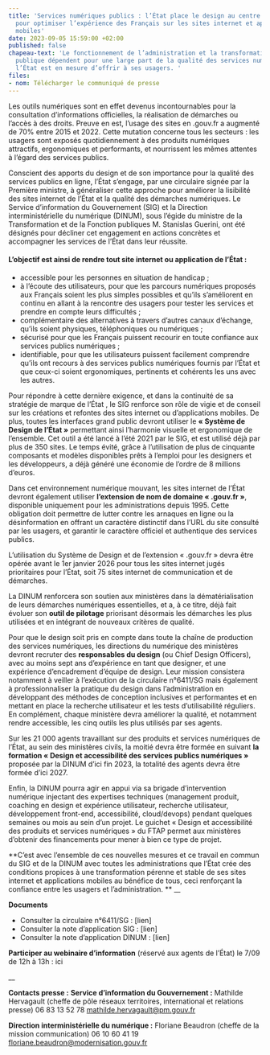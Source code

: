 ```yaml
---
title: 'Services numériques publics : l’État place le design au centre de sa stratégie
  pour optimiser l’expérience des Français sur les sites internet et applications
  mobiles'
date: 2023-09-05 15:59:00 +02:00
published: false
chapeau-text: 'Le fonctionnement de l’administration et la transformation de l’action
  publique dépendent pour une large part de la qualité des services numériques que
  l’État est en mesure d’offrir à ses usagers. '
files:
- nom: Télécharger le communiqué de presse
---
```


Les outils numériques sont en effet devenus incontournables pour la consultation d’informations officielles, la réalisation de démarches ou l’accès à des droits. Preuve en est, l’usage des sites en .gouv.fr a augmenté de 70% entre 2015 et 2022. Cette mutation concerne tous les secteurs : les usagers sont exposés quotidiennement à des produits numériques attractifs, ergonomiques et performants, et nourrissent les mêmes attentes à l’égard des services publics. 

Conscient des apports du design et de son importance pour la qualité des services publics en ligne, l’État s’engage, par une circulaire signée par la Première ministre, à généraliser cette approche pour améliorer la lisibilité des sites internet de l’État et la qualité des démarches numériques. Le Service d’information du Gouvernement (SIG) et la Direction interministérielle du numérique (DINUM), sous l’égide du ministre de la Transformation et de la Fonction publiques M. Stanislas Guerini, ont été désignés pour décliner cet engagement en actions concrètes et accompagner les services de l’État dans leur réussite.

#### L’objectif est ainsi de rendre tout site internet ou application de l’État : 
* accessible pour les personnes en situation de handicap ; 
* à l’écoute des utilisateurs, pour que les parcours numériques proposés aux Français soient les plus simples possibles et qu’ils s’améliorent en continu en allant à la rencontre des usagers pour tester les services et prendre en compte leurs difficultés ; 
* complémentaire des alternatives à travers d’autres canaux d’échange, qu’ils soient physiques, téléphoniques ou numériques ; 
* sécurisé pour que les Français puissent recourir en toute confiance aux services publics numériques ;
* identifiable, pour que les utilisateurs puissent facilement comprendre qu’ils ont recours à des services publics numériques fournis par l’État et que ceux-ci soient ergonomiques, pertinents et cohérents les uns avec les autres.

Pour répondre à cette dernière exigence, et dans la continuité de sa stratégie de marque de l’État , le SIG renforce son rôle de vigie et de conseil sur les créations et refontes des sites internet ou d’applications mobiles. De plus, toutes les interfaces grand public devront utiliser le **« Système de Design de l’État »** permettant ainsi l’harmonie visuelle et ergonomique de l’ensemble. Cet outil a été lancé à l’été 2021 par le SIG, et est utilisé déjà par plus de 350 sites. Le temps évité, grâce à l’utilisation de plus de cinquante composants et modèles disponibles prêts à l’emploi pour les designers et les développeurs, a déjà généré une économie de l’ordre de 8 millions d’euros.

Dans cet environnement numérique mouvant, les sites internet de l’État devront également utiliser **l’extension de nom de domaine « .gouv.fr »**, disponible uniquement pour les administrations depuis 1995. Cette obligation doit permettre de lutter contre les arnaques en ligne ou la désinformation en offrant un caractère distinctif dans l’URL du site consulté par les usagers, et garantir le caractère officiel et authentique des services publics.  

L’utilisation du Système de Design et de l’extension « .gouv.fr » devra être opérée avant le 1er janvier 2026 pour tous les sites internet jugés prioritaires pour l’État, soit 75 sites internet de communication et de démarches.

La DINUM renforcera son soutien aux ministères dans la dématérialisation de leurs démarches numériques essentielles, et a, à ce titre, déjà fait évoluer son **outil de pilotage**  priorisant désormais les démarches les plus utilisées et en intégrant de nouveaux critères de qualité.

Pour que le design soit pris en compte dans toute la chaîne de production des services numériques, les directions du numérique des ministères devront recruter des **responsables du design** (ou Chief Design Officers), avec au moins sept ans d’expérience en tant que designer, et une expérience d’encadrement d’équipe de design. Leur mission consistera notamment à veiller à l’exécution de la circulaire n°6411/SG mais également à professionnaliser la pratique du design dans l’administration en développant des méthodes de conception inclusives et performantes et en mettant en place la recherche utilisateur et les tests d’utilisabilité réguliers. En complément, chaque ministère devra améliorer la qualité, et notamment rendre accessible, les cinq outils les plus utilisés par ses agents.

Sur les 21 000 agents travaillant sur des produits et services numériques de l’État, au sein des ministères civils, la moitié devra être formée en suivant **la formation « Design et accessibilité des services publics numériques »** proposée par la DINUM d’ici fin 2023, la totalité des agents devra être formée d’ici 2027.

Enfin, la DINUM pourra agir en appui via sa brigade d’intervention numérique injectant des expertises techniques (management produit, coaching en design et expérience utilisateur, recherche utilisateur, développement front-end, accessibilité, cloud/devops) pendant quelques semaines ou mois au sein d’un projet. Le guichet « Design et accessibilité des produits et services numériques » du FTAP permet aux ministères d’obtenir des financements pour mener à bien ce type de projet.

**C’est avec l’ensemble de ces nouvelles mesures et ce travail en commun du SIG et de la DINUM avec toutes les administrations que l’État crée des conditions propices à une transformation pérenne et stable de ses sites internet et applications mobiles au bénéfice de tous, ceci renforçant la confiance entre les usagers et l’administration. **
__

**Documents**
* Consulter la circulaire n°6411/SG : [lien]
* Consulter la note d’application SIG : [lien]
* Consulter la note d’application DINUM : [lien]

**Participer au webinaire d’information** (réservé aux agents de l’État) le 7/09 de 12h à 13h : ici

__

**Contacts presse :**
**Service d’information du Gouvernement :**
Mathilde Hervagault (cheffe de pôle réseaux territoires, international et relations presse)
06 83 13 52 78
[mathilde.hervagault@pm.gouv.fr](mathilde.hervagault@pm.gouv.fr)

**Direction interministérielle du numérique :**
Floriane Beaudron (cheffe de la mission communication)
06 10 60 41 19
[floriane.beaudron@modernisation.gouv.fr](floriane.beaudron@modernisation.gouv.fr)